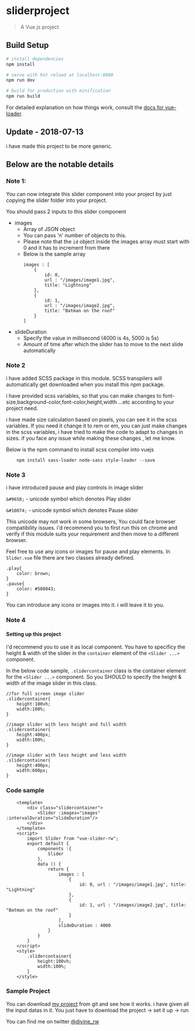 # sliderproject

> A Vue.js project

## Build Setup

``` bash
# install dependencies
npm install

# serve with hot reload at localhost:8080
npm run dev

# build for production with minification
npm run build
```

For detailed explanation on how things work, consult the [docs for vue-loader](http://vuejs.github.io/vue-loader).



## Update - 2018-07-13


i have made this project to be more generic.

## Below are the notable details

### Note 1:
You can now integrate this slider component into your project by just copying the slider folder into your project.

You should pass 2 inputs to this slider component

- images
    - Array of JSON object
    - You can pass 'n' number of objects to this.
    - Please note that the `id` object inside the images array must start with 0 and it has to      increment from there
    - Below is the sample array
        ```
        images : [
            {
                id: 0,
                url : "/images/image1.jpg",
                title: "Lightning"
            },
            {
                id: 1,
                url : "/images/image2.jpg",
                title: "Batman on the roof"
            }
        ]
        ```
- slideDuration
    - Specify the value in millisecond (4000 is 4s, 5000 is 5s)
    - Amount of time after which the slider has to move to the next slide automatically


### Note 2
i have added SCSS package in this module. SCSS transpilers will automatically get downloaded when you install this npm package.

i have provided scss variables, so that you can make changes to font-size,background-color,font-color,height,width ...etc according to your project need.

i have made size calculation based on pixels, you can see it in the scss variables. 
If you need it change it to rem or em, you can just make changes in the scss variables, i have tried to make the code to adapt to changes in sizes. if you face any issue while making these changes , let me know.

Below is the npm command to install scss compiler into vuejs
```
    npm install sass-loader node-sass style-loader --save
```

### Note 3
i have introduced pause and play controls in image slider

`&#9658;` - unicode symbol which denotes Play slider

`&#10074;` -  unicode symbol which denotes Pause slider

This unicode may not work in some browsers, You could face browser compatibility issues.
i'd recommend you to first run this on chrome and verify if this module suits your requirement and then move to a different browser.

Feel free to use any icons or images for pause and play elements. In `Slider.vue` file there are two classes already defined.
```
.play{
    color: brown;
}
.pause{
    color: #580843;
}
```
You can introduce any icons or images into it. i will leave it to you.


### Note 4
#### Setting up this project

i'd recommend you to use it as local component.
You have to specificy the height & width of the slider in the `container` element of the `<Slider ...>` component.

In the below code sample, `.slidercontainer` class is the container element for the `<Slider ...>` component. So you SHOULD to specify the height & width of the image slider in this class.

```
//for full screen image slider
.slidercontainer{
    height:100vh;
    width:100%;
}

//image slider with less height and full width
.slidercontainer{
    height:400px;
    width:100%;
}

//image slider with less height and less width
.slidercontainer{
    height:400px;
    width:600px;
}
```
### Code sample

```
    <template>
        <div class="slidercontainer">
            <Slider :images="images" :intervalDuration="slideDuration"/>
        </div>
    </template>
    <script>
        import Slider from "vue-slider-rw";
        export default {
            components :{
                Slider
            },
            data () {
                return {
                    images : [
                        {
                            id: 0, url : "/images/image1.jpg", title: "Lightning"
                        },
                        {
                            id: 1, url : "/images/image2.jpg", title: "Batman on the roof"
                        }
                    ],
                    slideDuration : 4000
                }
            }
        }
    </script>
    <style>
        .slidercontainer{
            height:100vh;
            width:100%;
        }
    </style>
```


### Sample Project


You can download [my project](https://github.com/Divine1/sliderproject.git) from git and see how it works. i have given all the input datas in it. You just have to download the project -> set it up -> run


You can find me on twitter [@divine_rw](https://twitter.com/divine_rw)
